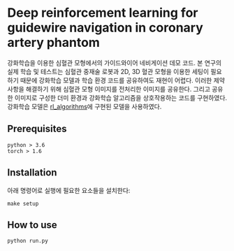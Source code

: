 # Deep reinforcement learning for guidewire navigation in coronary artery phantom

강화학습을 이용한 심혈관 모형에서의 가이드와이어 네비게이션 데모 코드.
본 연구의 실제 학습 및 테스트는 심혈관 중재술 로봇과 2D, 3D 혈관 모형을 이용한 세팅이 필요하기 때문에 강화학습 모델과 학습 환경 코드를 공유하여도 재현이 어렵다.
이러한 제약사항을 해결하기 위해 심혈관 모형 이미지를 전처리한 이미지를 공유한다. 그리고 공유한 이미지로 구성한 더미 환경과 강화학습 알고리즘을 상호작용하는 코드를 구현하였다.
강화학습 모델은 [rl_algorithms](https://github.com/medipixel/rl_algorithms)에 구현된 모델을 사용하였다.

## Prerequisites
```
python > 3.6
torch > 1.6
```

## Installation
아래 명령어로 실행에 필요한 요소들을 설치한다:
```
make setup
```

## How to use


```
python run.py
```
